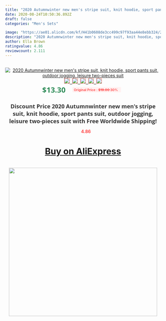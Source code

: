 ```yaml
---
title: "2020 Autumnwinter new men's stripe suit, knit hoodie, sport pants suit, outdoor jogging, leisure two-pieces suit"
date: 2020-08-24T10:50:36.892Z
draft: false
categories: "Men's Sets"

image: "https://ae01.alicdn.com/kf/H41b0608de3cc499c97f93aa44e8ebb324/2020-Autumn-winter-new-men-s-stripe-suit-knit-hoodie-sport-pants-suit-outdoor-jogging-leisure.jpg"
description: "2020 Autumnwinter new men's stripe suit, knit hoodie, sport pants suit, outdoor jogging, leisure two-pieces suit"
author: Ella Brown
ratingvalue: 4.86
reviewcount: 2.111
---
```

<br>
<div style="text-align: center;">
<a href="https://s.click.aliexpress.com/e/_9v1tA5" target="_blank" rel="nofollow noopener noreferrer"><img alt="2020 Autumnwinter new men's stripe suit, knit hoodie, sport pants suit, outdoor jogging, leisure two-pieces suit" class="magnifier-image" src="https://ae01.alicdn.com/kf/H41b0608de3cc499c97f93aa44e8ebb324/2020-Autumn-winter-new-men-s-stripe-suit-knit-hoodie-sport-pants-suit-outdoor-jogging-leisure.jpg_640x640.jpg">
<br>
<img style="border:1px solid salmon" src="https://ae01.alicdn.com/kf/H41b0608de3cc499c97f93aa44e8ebb324/2020-Autumn-winter-new-men-s-stripe-suit-knit-hoodie-sport-pants-suit-outdoor-jogging-leisure.jpg_120x120.jpg">&nbsp;&nbsp;<img style="border:1px solid salmon" src="https://ae01.alicdn.com/kf/Hd51ce585695b408cbf05454db45e81e1y/2020-Autumn-winter-new-men-s-stripe-suit-knit-hoodie-sport-pants-suit-outdoor-jogging-leisure.jpg_120x120.jpg">&nbsp;&nbsp;<img style="border:1px solid salmon" src="https://ae01.alicdn.com/kf/H2a6ac27bbc424b0dac1c78e54c11e9e1e/2020-Autumn-winter-new-men-s-stripe-suit-knit-hoodie-sport-pants-suit-outdoor-jogging-leisure.jpg_120x120.jpg">&nbsp;&nbsp;<img style="border:1px solid salmon" src="https://ae01.alicdn.com/kf/H1eca535929494e7393cc131aec854e746/2020-Autumn-winter-new-men-s-stripe-suit-knit-hoodie-sport-pants-suit-outdoor-jogging-leisure.jpg_120x120.jpg">&nbsp;&nbsp;<img style="border:1px solid salmon" src="https://ae01.alicdn.com/kf/H8955d79e790b44c7ac0f2b489d4e1f926/2020-Autumn-winter-new-men-s-stripe-suit-knit-hoodie-sport-pants-suit-outdoor-jogging-leisure.jpg_120x120.jpg"></a></div><br0>
<div style="text-align: center;"><span style="background-color: white; border: 0px; box-sizing: border-box; color: seagreen; display: inline-block; font-family: &quot;open sans&quot; , &quot;arial&quot; , &quot;helvetica&quot; , sans-serif , &quot;heiti&quot;; font-size: 24px; font-stretch: inherit; font-weight: 700; line-height: inherit; margin: 0px 10px 0px 0px; padding: 0px; vertical-align: middle;">$13.30 </span>
<span style="background: rgb(255 , 241 , 241); border-radius: 3px; border: 0px; box-sizing: border-box; color: #ff4747; display: inline-block; font-family: inherit; font-size: 12px; font-stretch: inherit; font-style: inherit; font-variant: inherit; font-weight: 600; line-height: inherit; margin: 0px; padding: 2px 5px; transform: scale(0.9); vertical-align: middle;">Original Price : <b style="text-decoration: line-through;">$19.00 </b> 30%&nbsp;&nbsp;</span></div>
<h1 style="color: #333333; display: inline-block; font-family: &quot;open sans&quot; , &quot;arial&quot; , &quot;helvetica&quot; , sans-serif , &quot;heiti&quot;; font-size: 18px; font-stretch: inherit; font-weight: 700; text-align: center;">Discount Price 2020 Autumnwinter new men's stripe suit, knit hoodie, sport pants suit, outdoor jogging, leisure two-pieces suit with Free Worldwide Shipping!</h1>
<div style="color: #ff4747; text-align: center;">
<img src="https://4.bp.blogspot.com/-M0ZcTcb-5uY/XleCXlxnR4I/AAAAAAAAAEc/OrjgMkXV1oMQFaCRZj5HQwOCBcu3w1FegCPcBGAYYCw/s1600/star.png" style="height: 15px;">&nbsp;<b>4.86</b></div>
<div class="button_cont" align="center"><a class="buynow_a" href="https://s.click.aliexpress.com/e/_9v1tA5" target="_blank" rel="nofollow noopener noreferrer"><H1>Buy on AliExpress</H1></a></div><br>
<div class="separator" style="clear: both; text-align: center;">
<img src="https://lh3.googleusercontent.com/-pTy5HemUv9M/XlePHvY0dAI/AAAAAAAAAE4/0nX5iRUoIWY8eMW9Dpxeirr157OZliDIgCLcBGAsYHQ/s1600/badge.gif" width="480">
</div>
